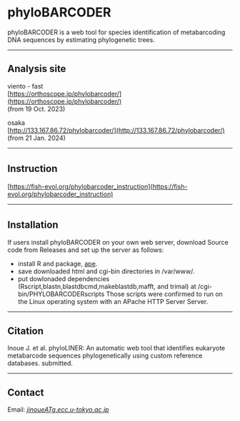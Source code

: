 # phyloBARCODER
phyloBARCODER is a web tool for species identification of metabarcoding DNA sequences by estimating phylogenetic trees.


---

## Analysis site   
viento - fast   
[https://orthoscope.jp/phylobarcoder/](https://orthoscope.jp/phylobarcoder/)      
(from 19 Oct. 2023)

osaka   
[http://133.167.86.72/phylobarcoder/](http://133.167.86.72/phylobarcoder/)   
(from 21 Jan. 2024) 

---
## Instruction　　　
[https://fish-evol.org/phylobarcoder_instruction](https://fish-evol.org/phylobarcoder_instruction)

---
## Installation　　　
If users install phyloBARCODER on your own web server, download Source code from Releases and set up the server as follows:
- install R and package, [ape](https://github.com/emmanuelparadis/ape?tab=readme-ov-file).
- save downloaded html and cgi-bin directories in /var/www/.
- put dowlonaded dependencies (Rscript,blastn,blastdbcmd,makeblastdb,mafft, and trimal) at /cgi-bin/PHYLOBARCODERscripts
Those scripts were confirmed to run on the Linux operating system with an APache HTTP Server Server.   

---
## Citation
Inoue J. et al. 
phyloLINER: An automatic web tool that identifies eukaryote metabarcode sequences phylogenetically using custom reference databases. submitted.   

---
## Contact 
Email: [_jinoueATg.ecc.u-tokyo.ac.jp_](http://www.fish-evol.org/index_eng.html)
<br />  
